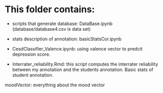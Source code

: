 # This folder contains:

* scripts that generate database: DataBase.ipynb (database/database4.csv is data set)

* stats description of annotation: basicStatsCor.ipynb

* CesdClassifier_Valence.ipynb: using valence vector to predcit depression score. 

* Interrater_reliability.Rmd: this script computes the interrater reliability between my annotation and the students annotation. Basic stats of student annotation.

moodVector: everything about the mood vector

